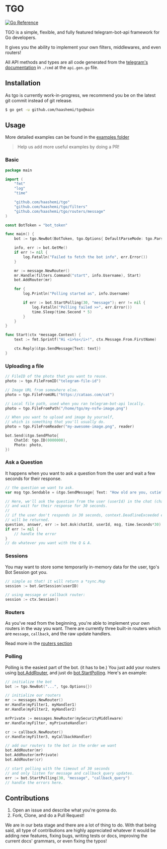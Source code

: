 # TGO

[![Go Reference](https://pkg.go.dev/badge/github.com/haashemi/tgo.svg)](https://pkg.go.dev/github.com/haashemi/tgo)

TGO is a simple, flexible, and fully featured telegram-bot-api framework for Go developers.

It gives you the ability to implement your own filters, middlewares, and even routers!

All API methods and types are all code generated from the [telegram's documentation](https://core.telegram.org/bots/api) in `./cmd` at the `api.gen.go` file.

## Installation

As tgo is currently work-in-progress, we recommend you be on the latest git commit instead of git release.

```bash
$ go get -u github.com/haashemi/tgo@main
```

## Usage

More detailed examples can be found in the [examples folder](/examples/)

> Help us add more useful examples by doing a PR!

### Basic

```go
package main

import (
	"fmt"
	"log"
	"time"

	"github.com/haashemi/tgo"
	"github.com/haashemi/tgo/filters"
	"github.com/haashemi/tgo/routers/message"
)

const BotToken = "bot_token"

func main() {
	bot := tgo.NewBot(BotToken, tgo.Options{ DefaultParseMode: tgo.ParseModeHTML })

	info, err := bot.GetMe()
	if err != nil {
		log.Fatalln("Failed to fetch the bot info", err.Error())
	}

	mr := message.NewRouter()
	mr.Handle(filters.Command("start", info.Username), Start)
	bot.AddRouter(mr)

	for {
		log.Println("Polling started as", info.Username)

		if err := bot.StartPolling(30, "message"); err != nil {
			log.Fatalln("Polling failed >>", err.Error())
			time.Sleep(time.Second * 5)
		}
	}
}

func Start(ctx *message.Context) {
	text := fmt.Sprintf("Hi <i>%s</i>!", ctx.Message.From.FirstName)

    ctx.Reply(&tgo.SendMessage{Text: text})
}
```

### Uploading a file

```go
// FileID of the photo that you want to reuse.
photo := tgo.FileFromID("telegram-file-id")

// Image URL from somewhere else.
photo = tgo.FileFromURL("https://cataas.com/cat")

// Local file path, used when you ran telegram-bot-api locally.
photo = tgo.FileFromPath("/home/tgo/my-nsfw-image.png")

// When you want to upload and image by yourself,
// which is something that you'll usually do.
photo = tgo.FileFromReader("my-awesome-image.png", reader)

bot.Send(&tgo.SendPhoto{
	ChatId: tgo.ID(0000000),
	Photo: photo,
})
```

### Ask a Question

It happens when you want to ask a question from the user and wait a few seconds for their response.

```go
// the question we want to ask.
var msg tgo.Sendable = &tgo.SendMessage{ Text: "How old are you, cutie?" }

// Here, we'll ask the question from the user (userId) in the chat (chatId)
// and wait for their response for 30 seconds.
//
// if the user don't responds in 30 seconds, context.DeadlineExceeded error
// will be returned.
question, answer, err := bot.Ask(chatId, userId, msg, time.Seconds*30)
if err != nil {
    // handle the error
}
// do whatever you want with the Q & A.
```

### Sessions

You may want to store some temporarily in-memory data for the user, tgo's Bot Session got you.

```go
// simple as that! it will return a *sync.Map
session := bot.GetSession(userID)

// using message or callback router:
session := ctx.Session()
```

### Routers

As you've read from the beginning, you're able to implement your own routers in the way you want. There are currently three built-in routers which are `message`, `callback`, and the raw update handlers.

Read more in the [routers section](/routers/)

### Polling

Polling is the easiest part of the bot. (it has to be.)
You just add your routers using [bot.AddRouter](https://pkg.go.dev/github.com/haashemi/tgo#Bot.AddRouter), and just do [bot.StartPolling](https://pkg.go.dev/github.com/haashemi/tgo#Bot.StartPolling). Here's an example:

```go
// initialize the bot
bot := tgo.NewBot("...", tgo.Options{})

// initialize our routers
mr := messages.NewRouter()
mr.Handle(myFilter1, myHandler1)
mr.Handle(myFilter2, myHandler2)

mrPrivate := messages.NewRouter(mySecurityMiddleware)
mr.Handle(myFilter, myPrivateHandler)

cr := callback.NewRouter()
cr.Handle(myFilter3, myCallbackHandler)

// add our routers to the bot in the order we want
bot.AddRouter(mr)
bot.AddRouter(mrPrivate)
bot.AddRouter(cr)

// start polling with the timeout of 30 seconds
// and only listen for message and callback_query updates.
err := bot.StartPolling(30, "message", "callback_query")
// handle the errors here.
```

## Contributions

1. Open an issue and describe what you're gonna do.
2. Fork, Clone, and do a Pull Request!

We are in our beta stage and there are a lot of thing to do. With that being said, all type of contributions are highly appreciated whatever it would be adding new features, fixing bugs, writing tests or docs, improving the current docs' grammars, or even fixing the typos!
